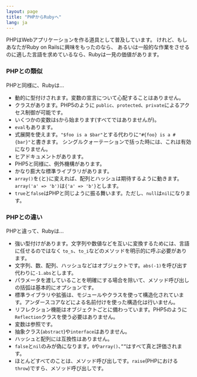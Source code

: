 ```yaml
---
layout: page
title: "PHPからRubyへ"
lang: ja
---
```


PHPはWebアプリケーションを作る道具として普及しています。
けれど、もしあなたがRuby on Railsに興味をもったのなら、
あるいは一般的な作業をさせるのに適した言語を求めているなら、Rubyは一見の価値があります。

### PHPとの類似

PHPと同様に、Rubyは...

* 動的に型付けされます。変数の宣言について心配することはありません。
* クラスがあります。PHP5のように `public`、`protected`、`private`によるアクセス制御が可能です。
* いくつかの変数は`$`から始まります(すべてではありませんが)。
* `eval`もあります。
* 式展開を使えます。`"$foo is a $bar"`とする代わりに`"#{foo} is a #{bar}"`と書きます。
  シングルクォーテーションで括った時には、これは有効になりません。
* ヒアドキュメントがあります。
* PHP5と同様に、例外機構があります。
* かなり膨大な標準ライブラリがあります。
* `array()`を`{`と`}`に変えれば、配列とハッシュは期待するように動きます。
  `array('a' => 'b')`は`{'a' => 'b'}`とします。
* `true`と`false`はPHPと同じように振る舞います。ただし、`null`は`nil`になります。

### PHPとの違い

PHPと違って、Rubyは...

* 強い型付けがあります。文字列や数値などを互いに変換するためには、言語に任せるのではなく
  `to_s`、`to_i`などのメソッドを明示的に呼ぶ必要があります。
* 文字列、数、配列、ハッシュなどはオブジェクトです。`abs(-1)`を呼び出す代わりに`-1.abs`とします。
* パラメータを渡していることを明確にする場合を除いて、メソッド呼び出しの括弧は基本的にオプションです。
* 標準ライブラリや拡張は、モジュールやクラスを使って構造化されています。アンダースコアなどによる名前付けを使った構造化は行いません。
* リフレクション機能はオブジェクトごとに備わっています。PHP5のように`Reflection`クラスを使う必要はありません。
* 変数は参照です。
* 抽象クラス(`abstract`)や`interface`はありません。
* ハッシュと配列には互換性はありません。
* `false`と`nil`のみが偽になります。`0`や`array()`、`””`はすべて真と評価されます。
* ほとんどすべてのことは、メソッド呼び出しです。`raise`(PHPにおける`throw`)ですら、メソッド呼び出しです。
